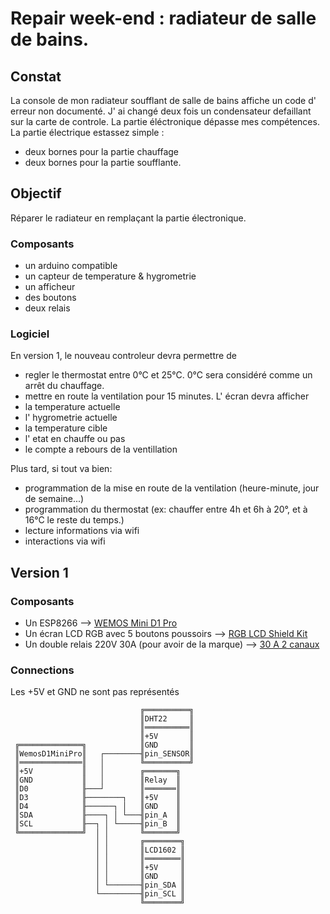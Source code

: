 # Repair week-end :  radiateur de salle de bains.

## Constat
La console de mon radiateur soufflant de salle de bains affiche un code d' erreur non documenté. 
J' ai changé deux fois un condensateur defaillant sur la carte de controle.
La partie éléctronique dépasse mes compétences.
La partie électrique estassez simple :
* deux bornes pour la partie chauffage
* deux bornes pour la partie soufflante.

## Objectif
Réparer le radiateur en remplaçant la partie électronique.

### Composants
- un arduino compatible
- un capteur de temperature & hygrometrie
- un afficheur 
- des boutons
- deux relais 

### Logiciel
En version 1, le nouveau controleur devra permettre de 
- regler le thermostat entre 0°C et 25°C. 0°C sera considéré comme un arrêt du chauffage.
- mettre en route la ventilation pour 15 minutes.
L' écran devra afficher
- la temperature actuelle
- l' hygrometrie actuelle
- la temperature cible
- l' etat en chauffe ou pas
- le compte a rebours de la ventillation 

Plus tard, si tout va bien:
* programmation de la mise en route de la ventilation (heure-minute, jour de semaine...)
* programmation du thermostat (ex: chauffer entre 4h et 6h à 20°, et à 16°C le reste du temps.)
* lecture informations via wifi
* interactions via wifi 


## Version 1
### Composants
- Un ESP8266 --> [WEMOS Mini D1 Pro ](https://www.amazon.fr/Connecteur-dantenne-ESP8266EX-d%C3%A9veloppement-128MMBIT/dp/B0CJHWGHK7/ref=sr_1_7?keywords=wemos+d1+mini+pro&qid=1702125536&sr=8-7)
- Un écran LCD RGB avec 5 boutons poussoirs -->  [RGB LCD Shield Kit](https://www.adafruit.com/product/716)
- Un double relais 220V 30A (pour avoir de la marque) --> [30 A 2 canaux](https://www.amazon.fr/dp/B07QN5H6B1?psc=1&ref=ppx_yo2ov_dt_b_product_details)

### Connections
Les +5V et GND ne sont pas représentés 
```
                             ╔══════════╗
                             ║DHT22     ║
                             ║══════════║
                             ║+5V       ║
 ╔══════════════╗            ║GND       ║
 ║WemosD1MiniPro║   ┌────────╢pin_SENSOR║
 ║══════════════║   │        ╚══════════╝
 ║+5V           ║   │        ╔═══════╗
 ║GND           ║   │        ║Relay  ║
 ║D0            ╟───┘        ║═══════║
 ║D3            ╟────────┐   ║+5V    ║
 ║D4            ╟──────┐ │   ║GND    ║
 ║SDA           ╟────┐ │ └───╢pin_A  ║
 ║SCL           ╟──┐ │ └─────╢pin_B  ║
 ╚══════════════╝  │ │       ╚═══════╝
                   │ │       ╔════════╗
                   │ │       ║LCD1602 ║
                   │ │       ║════════║
                   │ │       ║+5V     ║
                   │ │       ║GND     ║
                   │ └───────╢pin_SDA ║
                   └─────────╢pin_SCL ║
                             ╚════════╝

```


